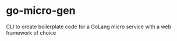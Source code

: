 # go-micro-gen
CLI to create boilerplate code for a GoLang micro service with a web framework of choice 
